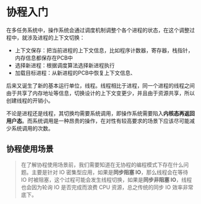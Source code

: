 # 协程入门

在多任务系统中，操作系统会通过调度机制调整个各个进程的状态，在这个调整过程中，就涉及进程的上下文切换：

+ 上下文保存：把当前进程的上下文信息，比如程序计数器，寄存器，栈指针，内存信息都保存在PCB中
+ 选择新进程：根据调度算法选择新进程执行
+ 加载目标进程：从新进程的PCB中恢复上下文信息、

后来又诞生了新的基本运行单位，线程。线程相比于进程，同一个进程的线程之间由于共享了内存地址等信息，切换设计的上下文变更少，并且由于资源共享，所以创建线程的开销小。

不论是进程还是线程，其切换均需要系统调用，即操作系统需要陷入**内核态再返回用户态**。而系统调用是一种昂贵的操作，在对性有较高要求的场景下应该尽可能减少系统调用的次数。

## 协程使用场景

> 在了解协程使用场景前，我们需要知道在无协程的编程模式下存在什么问题。主要是针对 IO 密集型应用，如果是**同步阻塞 IO**，那么线程会在等待 IO 时被阻塞，这个过程可能会发生线程切换，如果是**同步非阻塞 IO**，线程也会因为轮询 IO 是否完成而浪费 CPU 资源，总之传统的同步 IO 效率非常底下。